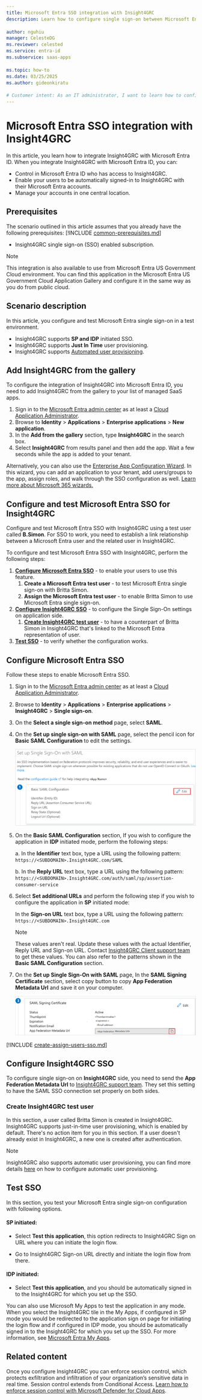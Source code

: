 ```yaml
---
title: Microsoft Entra SSO integration with Insight4GRC
description: Learn how to configure single sign-on between Microsoft Entra ID and Insight4GRC.

author: nguhiu
manager: CelesteDG
ms.reviewer: celested
ms.service: entra-id
ms.subservice: saas-apps

ms.topic: how-to
ms.date: 03/25/2025
ms.author: gideonkiratu

# Customer intent: As an IT administrator, I want to learn how to configure single sign-on between Microsoft Entra ID and Insight4GRC so that I can control who has access to Insight4GRC, enable automatic sign-in with Microsoft Entra accounts, and manage my accounts in one central location.
---
```

# Microsoft Entra SSO integration with Insight4GRC

In this article,  you learn how to integrate Insight4GRC with Microsoft Entra ID. When you integrate Insight4GRC with Microsoft Entra ID, you can:

* Control in Microsoft Entra ID who has access to Insight4GRC.
* Enable your users to be automatically signed-in to Insight4GRC with their Microsoft Entra accounts.
* Manage your accounts in one central location.

## Prerequisites
The scenario outlined in this article assumes that you already have the following prerequisites:
[!INCLUDE [common-prerequisites.md](~/identity/saas-apps/includes/common-prerequisites.md)]
* Insight4GRC single sign-on (SSO) enabled subscription.

> [!NOTE]
> This integration is also available to use from Microsoft Entra US Government Cloud environment. You can find this application in the Microsoft Entra US Government Cloud Application Gallery and configure it in the same way as you do from public cloud.

## Scenario description

In this article,  you configure and test Microsoft Entra single sign-on in a test environment.

* Insight4GRC supports **SP and IDP** initiated SSO.
* Insight4GRC supports **Just In Time** user provisioning.
* Insight4GRC supports [Automated user provisioning](insight4grc-provisioning-tutorial.md).

## Add Insight4GRC from the gallery

To configure the integration of Insight4GRC into Microsoft Entra ID, you need to add Insight4GRC from the gallery to your list of managed SaaS apps.

1. Sign in to the [Microsoft Entra admin center](https://entra.microsoft.com) as at least a [Cloud Application Administrator](~/identity/role-based-access-control/permissions-reference.md#cloud-application-administrator).
1. Browse to **Identity** > **Applications** > **Enterprise applications** > **New application**.
1. In the **Add from the gallery** section, type **Insight4GRC** in the search box.
1. Select **Insight4GRC** from results panel and then add the app. Wait a few seconds while the app is added to your tenant.

 Alternatively, you can also use the [Enterprise App Configuration Wizard](https://portal.office.com/AdminPortal/home?Q=Docs#/azureadappintegration). In this wizard, you can add an application to your tenant, add users/groups to the app, assign roles, and walk through the SSO configuration as well. [Learn more about Microsoft 365 wizards.](/microsoft-365/admin/misc/azure-ad-setup-guides)

<a name='configure-and-test-azure-ad-sso-for-insight4grc'></a>

## Configure and test Microsoft Entra SSO for Insight4GRC

Configure and test Microsoft Entra SSO with Insight4GRC using a test user called **B.Simon**. For SSO to work, you need to establish a link relationship between a Microsoft Entra user and the related user in Insight4GRC.

To configure and test Microsoft Entra SSO with Insight4GRC, perform the following steps:

1. **[Configure Microsoft Entra SSO](#configure-azure-ad-sso)** - to enable your users to use this feature.
    1. **Create a Microsoft Entra test user** - to test Microsoft Entra single sign-on with Britta Simon.
    1. **Assign the Microsoft Entra test user** - to enable Britta Simon to use Microsoft Entra single sign-on.
2. **[Configure Insight4GRC SSO](#configure-insight4grc-sso)** - to configure the Single Sign-On settings on application side.
    1. **[Create Insight4GRC test user](#create-insight4grc-test-user)** - to have a counterpart of Britta Simon in Insight4GRC that's linked to the Microsoft Entra representation of user.
1. **[Test SSO](#test-sso)** - to verify whether the configuration works.

<a name='configure-azure-ad-sso'></a>

## Configure Microsoft Entra SSO

Follow these steps to enable Microsoft Entra SSO.

1. Sign in to the [Microsoft Entra admin center](https://entra.microsoft.com) as at least a [Cloud Application Administrator](~/identity/role-based-access-control/permissions-reference.md#cloud-application-administrator).
1. Browse to **Identity** > **Applications** > **Enterprise applications** > **Insight4GRC** > **Single sign-on**.
1. On the **Select a single sign-on method** page, select **SAML**.
1. On the **Set up single sign-on with SAML** page, select the pencil icon for **Basic SAML Configuration** to edit the settings.

   ![Edit Basic SAML Configuration](common/edit-urls.png)

1. On the **Basic SAML Configuration** section, If you wish to configure the application in **IDP** initiated mode, perform the following steps:

    a. In the **Identifier** text box, type a URL using the following pattern:
    `https://<SUBDOMAIN>.Insight4GRC.com/SAML`

    b. In the **Reply URL** text box, type a URL using the following pattern:
    `https://<SUBDOMAIN>.Insight4GRC.com/auth/saml/sp/assertion-consumer-service`

5. Select **Set additional URLs** and perform the following step if you wish to configure the application in **SP** initiated mode:

    In the **Sign-on URL** text box, type a URL using the following pattern:
    `https://<SUBDOMAIN>.Insight4GRC.com`

	> [!NOTE]
	> These values aren't real. Update these values with the actual Identifier, Reply URL and Sign-on URL. Contact [Insight4GRC Client support team](mailto:support.ss@rsmuk.com) to get these values. You can also refer to the patterns shown in the **Basic SAML Configuration** section.

6. On the **Set up Single Sign-On with SAML** page, In the **SAML Signing Certificate** section, select copy button to copy **App Federation Metadata Url** and save it on your computer.

	![The Certificate download link](common/copy-metadataurl.png)

<a name='create-an-azure-ad-test-user'></a>

[!INCLUDE [create-assign-users-sso.md](~/identity/saas-apps/includes/create-assign-users-sso.md)]

## Configure Insight4GRC SSO

To configure single sign-on on **Insight4GRC** side, you need to send the **App Federation Metadata Url** to [Insight4GRC support team](mailto:support.ss@rsmuk.com). They set this setting to have the SAML SSO connection set properly on both sides.

### Create Insight4GRC test user

In this section, a user called Britta Simon is created in Insight4GRC. Insight4GRC supports just-in-time user provisioning, which is enabled by default. There's no action item for you in this section. If a user doesn't already exist in Insight4GRC, a new one is created after authentication.

> [!Note]
> Insight4GRC also supports automatic user provisioning, you can find more details [here](./insight4grc-provisioning-tutorial.md) on how to configure automatic user provisioning.

## Test SSO 

In this section, you test your Microsoft Entra single sign-on configuration with following options. 

#### SP initiated:

* Select **Test this application**, this option redirects to Insight4GRC Sign on URL where you can initiate the login flow.  

* Go to Insight4GRC Sign-on URL directly and initiate the login flow from there.

#### IDP initiated:

* Select **Test this application**, and you should be automatically signed in to the Insight4GRC for which you set up the SSO. 

You can also use Microsoft My Apps to test the application in any mode. When you select the Insight4GRC tile in the My Apps, if configured in SP mode you would be redirected to the application sign on page for initiating the login flow and if configured in IDP mode, you should be automatically signed in to the Insight4GRC for which you set up the SSO. For more information, see [Microsoft Entra My Apps](/azure/active-directory/manage-apps/end-user-experiences#azure-ad-my-apps).

## Related content

Once you configure Insight4GRC you can enforce session control, which protects exfiltration and infiltration of your organization’s sensitive data in real time. Session control extends from Conditional Access. [Learn how to enforce session control with Microsoft Defender for Cloud Apps](/cloud-app-security/proxy-deployment-any-app).
